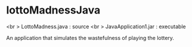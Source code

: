 # lottoMadnessJava

<br \> LottoMadness.java : source
<br \> JavaApplication1.jar : executable

An application that simulates the wastefulness of playing the lottery.
